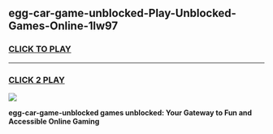 
## egg-car-game-unblocked-Play-Unblocked-Games-Online-1lw97
<h3>
<a href="https://premium76.site?title=egg-car-game-unblocked&ref=25A">CLICK TO PLAY</a></h3>
<hr>

<h3>
<a href="https://premium76.site?title=egg-car-game-unblocked&ref=25A">CLICK 2 PLAY</a>
  
</h3>

<a href="https://premium76.site?title=egg-car-game-unblocked&ref=25A"><img src="https://clearcache.store/games.png"></a>


**egg-car-game-unblocked games unblocked: Your Gateway to Fun and Accessible Online Gaming**

